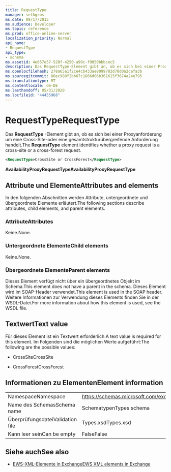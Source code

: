 ```yaml
---
title: RequestType
manager: sethgros
ms.date: 09/17/2015
ms.audience: Developer
ms.topic: reference
ms.prod: office-online-server
localization_priority: Normal
api_name:
- RequestType
api_type:
- schema
ms.assetid: 4e657e57-528f-4250-a99c-f9850bbbcec5
description: Das RequestType-Element gibt an, ob es sich bei einer Proxyanforderung um eine Cross-Site-oder eine gesamtstrukturübergreifende Anforderung handelt.
ms.openlocfilehash: 278a65a1f2ce4cb433ae8099703d70d0a2cafa3b
ms.sourcegitcommit: 88ec988f2bb67c1866d06b361615f3674a24e795
ms.translationtype: MT
ms.contentlocale: de-DE
ms.lasthandoff: 05/31/2020
ms.locfileid: "44455968"
---
```

# <a name="requesttype"></a><span data-ttu-id="6fee8-103">RequestType</span><span class="sxs-lookup"><span data-stu-id="6fee8-103">RequestType</span></span>

<span data-ttu-id="6fee8-104">Das **RequestType** -Element gibt an, ob es sich bei einer Proxyanforderung um eine Cross-Site-oder eine gesamtstrukturübergreifende Anforderung handelt.</span><span class="sxs-lookup"><span data-stu-id="6fee8-104">The **RequestType** element identifies whether a proxy request is a cross-site or a cross-forest request.</span></span> 
  
```xml
<RequestType>CrossSite or CrossForest</RequestType>
```

 <span data-ttu-id="6fee8-105">**AvailabilityProxyRequestType**</span><span class="sxs-lookup"><span data-stu-id="6fee8-105">**AvailabilityProxyRequestType**</span></span>
## <a name="attributes-and-elements"></a><span data-ttu-id="6fee8-106">Attribute und Elemente</span><span class="sxs-lookup"><span data-stu-id="6fee8-106">Attributes and elements</span></span>

<span data-ttu-id="6fee8-107">In den folgenden Abschnitten werden Attribute, untergeordnete und übergeordnete Elemente erläutert.</span><span class="sxs-lookup"><span data-stu-id="6fee8-107">The following sections describe attributes, child elements, and parent elements.</span></span>
  
### <a name="attributes"></a><span data-ttu-id="6fee8-108">Attribute</span><span class="sxs-lookup"><span data-stu-id="6fee8-108">Attributes</span></span>

<span data-ttu-id="6fee8-109">Keine.</span><span class="sxs-lookup"><span data-stu-id="6fee8-109">None.</span></span>
  
### <a name="child-elements"></a><span data-ttu-id="6fee8-110">Untergeordnete Elemente</span><span class="sxs-lookup"><span data-stu-id="6fee8-110">Child elements</span></span>

<span data-ttu-id="6fee8-111">Keine.</span><span class="sxs-lookup"><span data-stu-id="6fee8-111">None.</span></span>
  
### <a name="parent-elements"></a><span data-ttu-id="6fee8-112">Übergeordnete Elemente</span><span class="sxs-lookup"><span data-stu-id="6fee8-112">Parent elements</span></span>

<span data-ttu-id="6fee8-113">Dieses Element verfügt nicht über ein übergeordnetes Objekt im Schema.</span><span class="sxs-lookup"><span data-stu-id="6fee8-113">This element does not have a parent in the schema.</span></span> <span data-ttu-id="6fee8-114">Dieses Element wird im SOAP-Header verwendet.</span><span class="sxs-lookup"><span data-stu-id="6fee8-114">This element is used in the SOAP header.</span></span> <span data-ttu-id="6fee8-115">Weitere Informationen zur Verwendung dieses Elements finden Sie in der WSDL-Datei.</span><span class="sxs-lookup"><span data-stu-id="6fee8-115">For more information about how this element is used, see the WSDL file.</span></span>
  
## <a name="text-value"></a><span data-ttu-id="6fee8-116">Textwert</span><span class="sxs-lookup"><span data-stu-id="6fee8-116">Text value</span></span>

<span data-ttu-id="6fee8-117">Für dieses Element ist ein Textwert erforderlich.</span><span class="sxs-lookup"><span data-stu-id="6fee8-117">A text value is required for this element.</span></span> <span data-ttu-id="6fee8-118">Im Folgenden sind die möglichen Werte aufgeführt:</span><span class="sxs-lookup"><span data-stu-id="6fee8-118">The following are the possible values:</span></span>
  
- <span data-ttu-id="6fee8-119">CrossSite</span><span class="sxs-lookup"><span data-stu-id="6fee8-119">CrossSite</span></span>
    
- <span data-ttu-id="6fee8-120">CrossForest</span><span class="sxs-lookup"><span data-stu-id="6fee8-120">CrossForest</span></span>
    
## <a name="element-information"></a><span data-ttu-id="6fee8-121">Informationen zu Elementen</span><span class="sxs-lookup"><span data-stu-id="6fee8-121">Element information</span></span>

|||
|:-----|:-----|
|<span data-ttu-id="6fee8-122">Namespace</span><span class="sxs-lookup"><span data-stu-id="6fee8-122">Namespace</span></span>  <br/> |https://schemas.microsoft.com/exchange/services/2006/types  <br/> |
|<span data-ttu-id="6fee8-123">Name des Schemas</span><span class="sxs-lookup"><span data-stu-id="6fee8-123">Schema name</span></span>  <br/> |<span data-ttu-id="6fee8-124">Schematypen</span><span class="sxs-lookup"><span data-stu-id="6fee8-124">Types schema</span></span>  <br/> |
|<span data-ttu-id="6fee8-125">Überprüfungsdatei</span><span class="sxs-lookup"><span data-stu-id="6fee8-125">Validation file</span></span>  <br/> |<span data-ttu-id="6fee8-126">Types.xsd</span><span class="sxs-lookup"><span data-stu-id="6fee8-126">Types.xsd</span></span>  <br/> |
|<span data-ttu-id="6fee8-127">Kann leer sein</span><span class="sxs-lookup"><span data-stu-id="6fee8-127">Can be empty</span></span>  <br/> |<span data-ttu-id="6fee8-128">False</span><span class="sxs-lookup"><span data-stu-id="6fee8-128">False</span></span>  <br/> |
   
## <a name="see-also"></a><span data-ttu-id="6fee8-129">Siehe auch</span><span class="sxs-lookup"><span data-stu-id="6fee8-129">See also</span></span>



- [<span data-ttu-id="6fee8-130">EWS-XML-Elemente in Exchange</span><span class="sxs-lookup"><span data-stu-id="6fee8-130">EWS XML elements in Exchange</span></span>](ews-xml-elements-in-exchange.md)


